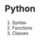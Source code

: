 # Python
<hl>

1. <a onclick="app.helpPageDisplay('python/syntax')">Syntax</a>
2. <a onclick="app.helpPageDisplay('python/functions')">Functions</a>
3. <a onclick="app.helpPageDisplay('python/classes')">Classes</a>
